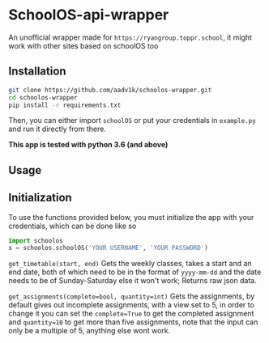 # SchoolOS-api-wrapper

An unofficial wrapper made for `https://ryangroup.toppr.school`, it might work with other sites based on schoolOS too

## Installation

```bash
git clone https://github.com/aadv1k/schoolos-wrapper.git
cd schoolos-wrapper
pip install -r requirements.txt
```

Then, you can either import `schoolOS` or put your credentials in `example.py` and run it directly from there.

**This app is tested with python 3.6 (and above)**

## Usage

## Initialization 
To use the functions provided below, you must initialize the app with your credentials, which can be done like so
```python
import schoolos
s = schoolos.schoolOS('YOUR USERNAME', 'YOUR PASSWORD')
```

`get_timetable(start, end)`
Gets the weekly classes, takes a start and an end date, both of which need to be in the format of `yyyy-mm-dd`
and the date needs to be of Sunday-Saturday else it won't work; Returns raw json data.

`get_assignments(complete=bool, quantity=int)`
Gets the assignments, by default gives out incomplete assignments, with a view set to 5, in order to change
it you can set the `complete=True` to get the completed assignment and `quantity=10`
to get more than five assignments, note that the input can only be a multiple of 5, anything else wont work.
